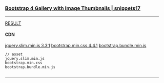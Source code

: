 ### [Bootstrap 4 Gallery with Image Thumbnails | snippets17](https://takagotch.github.io/snippets17/)
---


[RESULT](https://jsfiddle.net/StartBootstrap/m0egb54s/)

#### CDN
[jquery.slim.min.js 3.3.1](https://code.jquery.com/jquery-3.3.1.slim.min.js)
[bootstrap.min.css 4.4.1](https://maxcdn.bootstrapcdn.com/bootstrap/4.4.1/css/bootstrap.min.css)
[bootstrap.bundle.min.js](https://cdnjs.cloudflare.com/ajax/libs/twitter-bootstrap/5.0.0-alpha1/js/bootstrap.bundle.min.js)





```
// asset
jquery.slim.min.js
bootstrap.min.css
bootstrap.bundle.min.js
```





```
```

---


```
```

```
```

```
```


